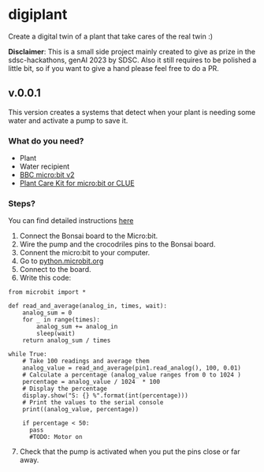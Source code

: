 # digiplant

Create a digital twin of a plant that take cares of the real twin :)

**Disclaimer**: This is a small side project mainly created to give as prize in the sdsc-hackathons, genAI 2023 by SDSC. Also it still requires to be polished a little bit, so if you want to give a hand please feel free to do a PR. 

## v.0.0.1 

This version creates a systems that detect when your plant is needing some water and activate a pump to save it.

### What do you need?

- Plant
- Water recipient
- [BBC micro:bit v2](https://www.adafruit.com/product/4781)
- [Plant Care Kit for micro:bit or CLUE](https://www.adafruit.com/product/4746)

### Steps?

You can find detailed instructions [here](https://learn.adafruit.com/adafruit-bonsai-buckaroo)

1. Connect the Bonsai board to the Micro:bit.
2. Wire the pump and the crocodriles pins to the Bonsai board.
3. Connent the micro:bit to your computer. 
4. Go to [python.microbit.org](https://python.microbit.org/v/3)
5. Connect to the board. 
6. Write this code:

```
from microbit import *

def read_and_average(analog_in, times, wait):
    analog_sum = 0
    for _ in range(times):
        analog_sum += analog_in
        sleep(wait)
    return analog_sum / times

while True:
    # Take 100 readings and average them
    analog_value = read_and_average(pin1.read_analog(), 100, 0.01)
    # Calculate a percentage (analog_value ranges from 0 to 1024 )
    percentage = analog_value / 1024  * 100
    # Display the percentage
    display.show("S: {} %".format(int(percentage)))
    # Print the values to the serial console
    print((analog_value, percentage))

    if percentage < 50:
      pass
      #TODO: Motor on

```

7. Check that the pump is activated when you put the pins close or far away.

